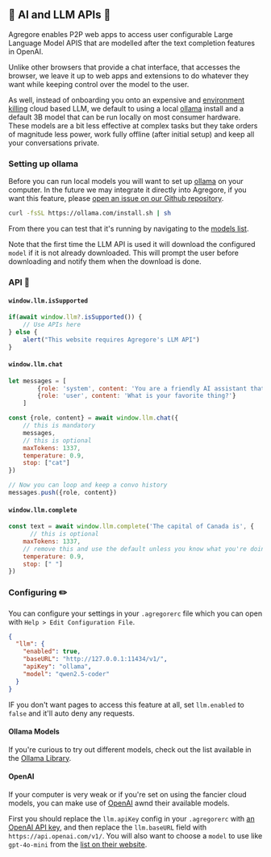 ## 🤖 AI and LLM APIs 🤖

Agregore enables P2P web apps to access user configurable Large Language Model APIS that are modelled after the text completion features in OpenAI.

Unlike other browsers that provide a chat interface, that accesses the browser, we leave it up to web apps and extensions to do whatever they want while keeping control over the model to the user.

As well, instead of onboarding you onto an expensive and [environment killing](https://impactclimate.mit.edu/2024/04/10/considering-the-environmental-impacts-of-generative-ai-to-spark-responsible-development/) cloud based LLM, we default to using a local [ollama](https://ollama.com/) install and a default 3B model that can be run locally on most consumer hardware. These models are a bit less effective at complex tasks but they take orders of magnitude less power, work fully offline (after initial setup) and keep all your conversations private.

### Setting up ollama

Before you can run local models you will want to set up [ollama](https://ollama.com/download) on your computer. In the future we may integrate it directly into Agregore, if you want this feature, please [open an issue on our Github repository](https://github.com/AgregoreWeb/agregore-browser/issues/new).

```bash
curl -fsSL https://ollama.com/install.sh | sh
```

From there you can test that it's running by navigating to the [models list](http://127.0.0.1:11434/v1/models).

Note that the first time the LLM API is used it will download the configured `model` if it is not already downloaded. This will prompt the user before downloading and notify them when the download is done.

### API 📜

#### `window.llm.isSupported`

```javascript
if(await window.llm?.isSupported()) {
    // Use APIs here
} else {
    alert("This website requires Agregore's LLM API")
}
```

#### `window.llm.chat`

```javascript
let messages = [
        {role: 'system', content: 'You are a friendly AI assistant that likes to ramble about cats'},
        {role: 'user', content: 'What is your favorite thing?'}
    ]

const {role, content} = await window.llm.chat({
    // this is mandatory
    messages,
    // this is optional
    maxTokens: 1337,
    temperature: 0.9,
    stop: ["cat"]
})

// Now you can loop and keep a convo history
messages.push({role, content})
```

#### `window.llm.complete`

```javascript
const text = await window.llm.complete('The capital of Canada is', {
      // this is optional
    maxTokens: 1337,
    // remove this and use the default unless you know what you're doing
    temperature: 0.9, 
    stop: [" "]
})
```

### Configuring ️✏️

You can configure your settings in your `.agregorerc` file which you can open with `Help > Edit Configuration File`.

```json
{
  "llm": {
    "enabled": true,
    "baseURL": "http://127.0.0.1:11434/v1/",
    "apiKey": "ollama",
    "model": "qwen2.5-coder"
  }
}
```

IF you don't want pages to access this feature at all, set `llm.enabled` to `false` and it'll auto deny any requests.

#### Ollama Models

If you're curious to try out different models, check out the list available in the [Ollama Library](https://ollama.com/library).

#### OpenAI

If your computer is very weak or if you're set on using the fancier cloud models, you can make use of [OpenAI](https://openai.com/) awnd their available models.

First you should replace the `llm.apiKey` config in your `.agregorerc` with [an OpenAI API key](https://platform.openai.com/api-keys), and then replace the `llm.baseURL` field with `https://api.openai.com/v1/`. You will also want to choose a `model` to use like `gpt-4o-mini` from the [list on their website](https://platform.openai.com/docs/models).